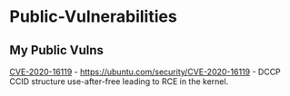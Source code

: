 # Public-Vulnerabilities

## My Public Vulns

[CVE-2020-16119](https://github.com/HadarManor/Public-Vulnerabilities/tree/master/CVE-2020-16119) - https://ubuntu.com/security/CVE-2020-16119 - DCCP CCID structure use-after-free leading to RCE in the kernel.

